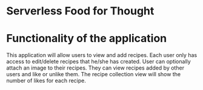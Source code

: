 # Serverless Food for Thought

# Functionality of the application

This application will allow users to view and add recipes. Each user only has access to edit/delete recipes that he/she has created. User can optionally attach an image to their recipes. They can view recipes added by other users and like or unlike them. The recipe collection view will show the number of likes for each recipe. 
